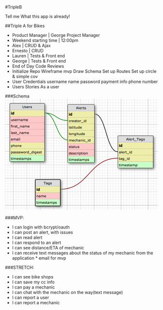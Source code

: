 #TripleB

Tell me What this app is already! 


##Triple A for Bikes

- Product Manager | George Project Manager
- Weekend starting time | 12:00pm
- Alex | CRUD & Ajax
- Ernesto | CRUD
- Lauren | Tests & Front end
- George | Tests & Front end
- End of Day Code Reviews
- Initialize Repo Wireframe mvp Draw Schema Set up Routes Set up circle & simple cov
- User Credentials username name password payment info phone number
- Users Stories As a user

###Schema
![](app/assets/images/Schema.png)

###MVP:
- I can login with bcrypt/oauth
- I can post an alert, with issues
- I can read alert
- I can respond to an alert
- I can see distance/ETA of mechanic
- I can receive text messages about the status of my mechanic from the application * email for mvp

###STRETCH:
- I can see bike shops
- I can save my cc info
- I can pay a mechanic
- I can chat with the mechanic on the way(text message)
- I can report a user
- I can report a mechanic